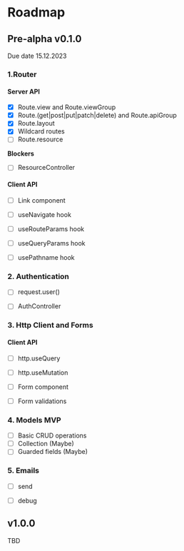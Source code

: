# Roadmap

## Pre-alpha v0.1.0 
Due date 15.12.2023

### 1.Router

#### Server API

- [x] Route.view and Route.viewGroup
- [x] Route.(get|post|put|patch|delete) and Route.apiGroup
- [x] Route.layout
- [x] Wildcard routes
- [ ] Route.resource

**Blockers**
- [ ] ResourceController

#### Client API

- [ ] Link component
- [ ] useNavigate hook
- [ ] useRouteParams hook
- [ ] useQueryParams hook
- [ ] usePathname hook


### 2. Authentication 

- [ ] request.user()
- [ ] AuthController


### 3. Http Client and Forms

#### Client API

- [ ] http.useQuery
- [ ] http.useMutation
- [ ] Form component
- [ ] Form validations


### 4. Models MVP

- [ ] Basic CRUD operations
- [ ] Collection (Maybe)
- [ ] Guarded fields (Maybe)

### 5. Emails

- [ ] send
- [ ] debug


## v1.0.0

TBD
